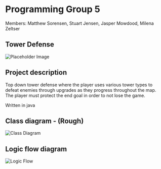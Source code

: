 # Programming Group 5

Members: Matthew Sorensen, Stuart Jensen, Jasper Mowdood, Milena Zeltser

## Tower Defense

![Placeholder Image](https://github.com/MarsMatthew/SkylineProgramming5/blob/main/image/towerDefense.jpeg?raw=true)

## Project description

Top down tower defense where the player uses various tower types to defeat enemies through upgrades as they progress throughout the map. The player must protect the end goal in order to not lose the game.

Written in java

## Class diagram - (Rough)

![Class Diagram](https://github.com/MarsMatthew/SkylineProgramming5/blob/main/image/2dGame.drawio.png?raw=true)

## Logic flow diagram

![Logic Flow](https://github.com/MarsMatthew/SkylineProgramming5/blob/main/image/TowerLogicFlow.png?raw=true)
